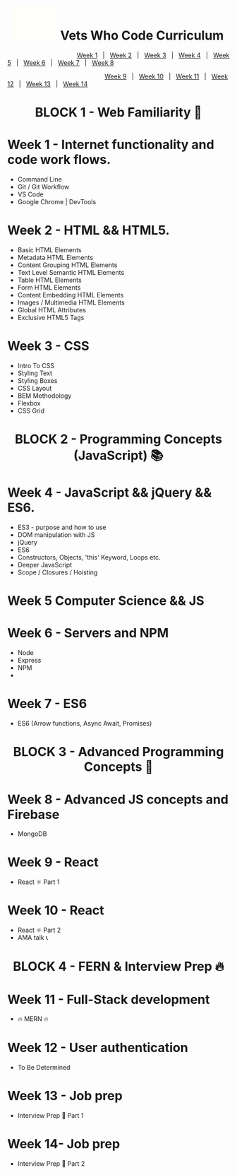 <h1 align="center"></h1>
<h1 align="center"><img src="/images/vwc.gif" alt="Vets Who Code" width="100px" /> Vets Who Code Curriculum </h1>

&nbsp;&nbsp;&nbsp;&nbsp;&nbsp;&nbsp;&nbsp;&nbsp;&nbsp;&nbsp;&nbsp;&nbsp;&nbsp;&nbsp;&nbsp;&nbsp;&nbsp;&nbsp;&nbsp;&nbsp;&nbsp;&nbsp;&nbsp;&nbsp;&nbsp;&nbsp;&nbsp;&nbsp;&nbsp;&nbsp;&nbsp;&nbsp;&nbsp;&nbsp;&nbsp;&nbsp;&nbsp;&nbsp;&nbsp;&nbsp;[Week 1](Week_1)&nbsp;&nbsp;&nbsp;|&nbsp;&nbsp;&nbsp;[Week 2](Week_2)&nbsp;&nbsp;&nbsp;|&nbsp;&nbsp;&nbsp;[Week 3](Week_1)&nbsp;&nbsp;&nbsp;|&nbsp;&nbsp;&nbsp;[Week 4](Week_1)&nbsp;&nbsp;&nbsp;|&nbsp;&nbsp;&nbsp;[Week 5](Week_1)&nbsp;&nbsp;&nbsp;|&nbsp;&nbsp;&nbsp;[Week 6](Week_1)&nbsp;&nbsp;&nbsp;|&nbsp;&nbsp;&nbsp;[Week 7](Week_1)&nbsp;&nbsp;&nbsp;|&nbsp;&nbsp;&nbsp;[Week 8](Week_1)

&nbsp;&nbsp;&nbsp;&nbsp;&nbsp;&nbsp;&nbsp;&nbsp;&nbsp;&nbsp;&nbsp;&nbsp;&nbsp;&nbsp;&nbsp;&nbsp;&nbsp;&nbsp;&nbsp;&nbsp;&nbsp;&nbsp;&nbsp;&nbsp;&nbsp;&nbsp;&nbsp;&nbsp;&nbsp;&nbsp;&nbsp;&nbsp;&nbsp;&nbsp;&nbsp;&nbsp;&nbsp;&nbsp;&nbsp;&nbsp;&nbsp;&nbsp;&nbsp;&nbsp;&nbsp;&nbsp;&nbsp;&nbsp;&nbsp;&nbsp;&nbsp;&nbsp;&nbsp;&nbsp;&nbsp;&nbsp;[Week 9](Week_1)&nbsp;&nbsp;&nbsp;|&nbsp;&nbsp;&nbsp;[Week 10](Week_1)&nbsp;&nbsp;&nbsp;|&nbsp;&nbsp;&nbsp;[Week 11](Week_1)&nbsp;&nbsp;&nbsp;|&nbsp;&nbsp;&nbsp;[Week 12](Week_1)&nbsp;&nbsp;&nbsp;|&nbsp;&nbsp;&nbsp;[Week 13](Week_1)&nbsp;&nbsp;&nbsp;|&nbsp;&nbsp;&nbsp;[Week 14](Week_1)

<h1 align="center">BLOCK   1 - Web Familiarity 🔧</h1>

# Week 1 - Internet functionality and code work flows.

- Command Line
- Git / Git Workflow
- VS Code
- Google Chrome | DevTools

# Week 2 - HTML && HTML5.

- Basic HTML Elements
- Metadata HTML Elements
- Content Grouping HTML Elements
- Text Level Semantic HTML Elements
- Table HTML Elements
- Form HTML Elements
- Content Embedding HTML Elements
- Images / Multimedia HTML Elements
- Global HTML Attributes
- Exclusive HTML5 Tags
  

# Week 3 - CSS

- Intro To CSS
- Styling Text
- Styling Boxes
- CSS Layout
- BEM Methodology
- Flexbox
- CSS Grid

<h1 align="center">BLOCK 2 - Programming Concepts (JavaScript) 📚</h1>

# Week 4 - JavaScript && jQuery && ES6.

- ES3 - purpose and how to use
- DOM manipulation with JS
- jQuery
- ES6
- Constructors, Objects, 'this' Keyword, Loops etc.
- Deeper JavaScript
- Scope / Closures / Hoisting

# Week 5 Computer Science && JS

# Week 6 - Servers and NPM

- Node
- Express
- NPM
- 

# Week 7 - ES6

- ES6 (Arrow functions, Async Await, Promises)

<h1 align="center">BLOCK 3 - Advanced Programming Concepts 📜</h1>

# Week 8 - Advanced JS concepts and Firebase

- MongoDB

# Week 9 - React

- React ⚛️ Part 1

# Week 10 - React

- React ⚛️ Part 2
- AMA talk 📞

<h1 align="center">BLOCK 4 - FERN & Interview Prep 🔥</h1>

# Week 11 - Full-Stack development

- 🔥 MERN 🔥

# Week 12 - User authentication

- To Be Determined

# Week 13 - Job prep

- Interview Prep 🏢 Part 1

# Week 14- Job prep

- Interview Prep 🏢 Part 2
